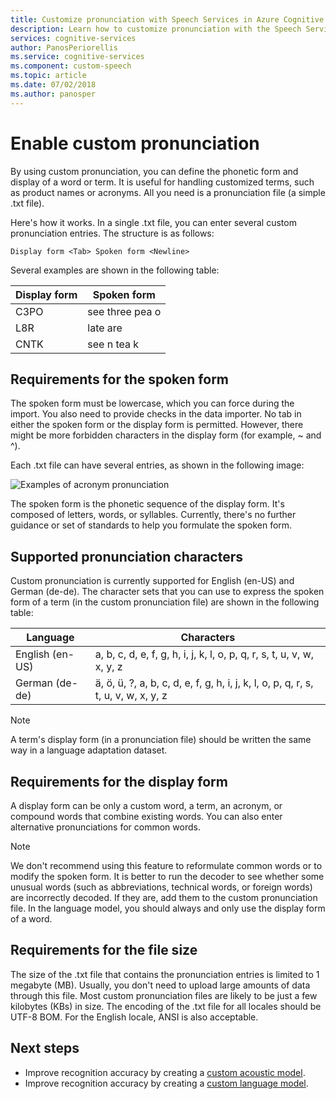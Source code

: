 ```yaml
---
title: Customize pronunciation with Speech Services in Azure Cognitive Services 
description: Learn how to customize pronunciation with the Speech Services in Azure Cognitive Services.
services: cognitive-services
author: PanosPeriorellis
ms.service: cognitive-services
ms.component: custom-speech
ms.topic: article
ms.date: 07/02/2018
ms.author: panosper
---
```


# Enable custom pronunciation
By using custom pronunciation, you can define the phonetic form and display of a word or term. It is useful for handling customized terms, such as product names or acronyms. All you need is a pronunciation file (a simple .txt file).

Here's how it works. In a single .txt file, you can enter several custom pronunciation entries. The structure is as follows:

```
Display form <Tab> Spoken form <Newline>
```

Several examples are shown in the following table:

| Display form | Spoken form |
|----------|-------|
| C3PO | see three pea o |
| L8R | late are |
| CNTK | see n tea k|

## Requirements for the spoken form
The spoken form must be lowercase, which you can force during the import. You also need to provide checks in the data importer. No tab in either the spoken form or the display form is permitted. However, there might be more forbidden characters in the display form (for example, ~ and ^).

Each .txt file can have several entries, as shown in the following image:

![Examples of acronym pronunciation](media/stt/custom-speech-pronunciation-file.png)

The spoken form is the phonetic sequence of the display form. It's composed of letters, words, or syllables. Currently, there's no further guidance or set of standards to help you formulate the spoken form. 

## Supported pronunciation characters
Custom pronunciation is currently supported for English (en-US) and German (de-de). The character sets that you can use to express the spoken form of a term (in the custom pronunciation file) are shown in the following table: 

| Language | Characters |
|----------	|----------|
| English (en-US) | a, b, c, d, e, f, g, h, i, j, k, l, o, p, q, r, s, t, u, v, w, x, y, z |
| German (de-de) | ä, ö, ü, ?, a, b, c, d, e, f, g, h, i, j, k, l, o, p, q, r, s, t, u, v, w, x, y, z |

> [!NOTE]
> A term's display form (in a pronunciation file) should be written the same way in a language adaptation dataset.

## Requirements for the display form
A display form can be only a custom word, a term, an acronym, or compound words that combine existing words. You can also enter alternative pronunciations for common words. 

>[!NOTE]
>We don't recommend using this feature to reformulate common words or to modify the spoken form. It is better to run the decoder to see whether some unusual words (such as abbreviations, technical words, or foreign words) are incorrectly decoded. If they are, add them to the custom pronunciation file. In the language model, you should always and only use the display form of a word. 

## Requirements for the file size
The size of the .txt file that contains the pronunciation entries is limited to 1 megabyte (MB). Usually, you don't need to upload large amounts of data through this file. Most custom pronunciation files are likely to be just a few kilobytes (KBs) in size. The encoding of the .txt file for all locales should be UTF-8 BOM. For the English locale, ANSI is also acceptable.

## Next steps
* Improve recognition accuracy by creating a [custom acoustic model](how-to-customize-acoustic-models.md).
* Improve recognition accuracy by creating a [custom language model](how-to-customize-language-model.md).
 